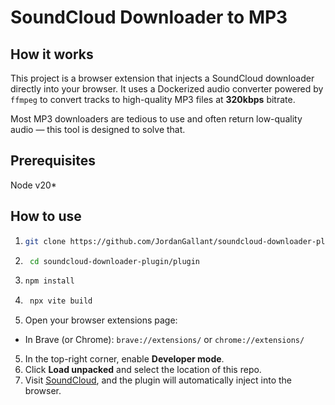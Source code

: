 # SoundCloud Downloader to MP3

## How it works

This project is a browser extension that injects a SoundCloud downloader directly into your browser. It uses a Dockerized audio converter powered by `ffmpeg` to convert tracks to high-quality MP3 files at **320kbps** bitrate.

Most MP3 downloaders are tedious to use and often return low-quality audio — this tool is designed to solve that.

## Prerequisites
Node v20*

## How to use

1. ```bash
   git clone https://github.com/JordanGallant/soundcloud-downloader-plugin.git
   ```
2. ```bash
    cd soundcloud-downloader-plugin/plugin
   ```
3. ```bash
   npm install
   ```
4. ```bash
    npx vite build
    ```
5.  Open your browser extensions page:
   - In Brave (or Chrome): `brave://extensions/` or `chrome://extensions/`
5. In the top-right corner, enable **Developer mode**.
6. Click **Load unpacked** and select the location of this repo.
7. Visit [SoundCloud](https://soundcloud.com), and the plugin will automatically inject into the browser.

